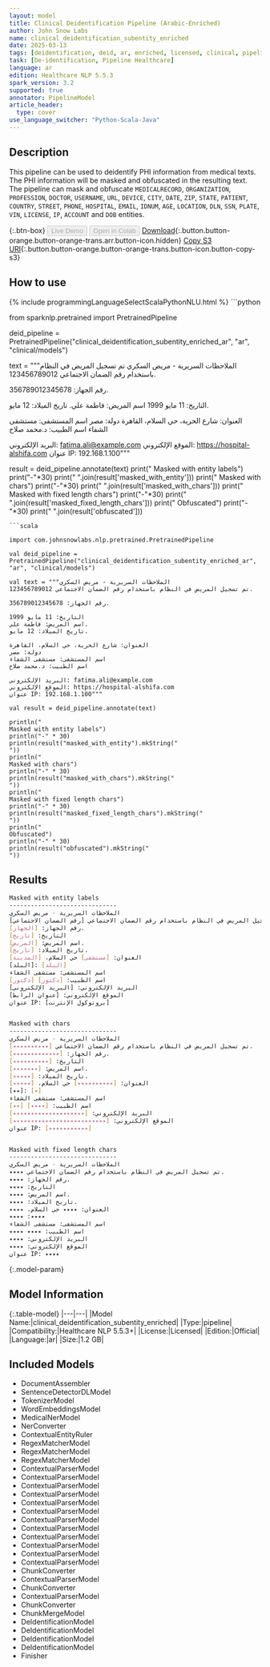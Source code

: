 ```yaml
---
layout: model
title: Clinical Deidentification Pipeline (Arabic-Enriched)
author: John Snow Labs
name: clinical_deidentification_subentity_enriched
date: 2025-03-13
tags: [deidentification, deid, ar, enriched, licensed, clinical, pipeline, subentity]
task: [De-identification, Pipeline Healthcare]
language: ar
edition: Healthcare NLP 5.5.3
spark_version: 3.2
supported: true
annotator: PipelineModel
article_header:
  type: cover
use_language_switcher: "Python-Scala-Java"
---
```


## Description

This pipeline can be used to deidentify PHI information from medical texts. The PHI information will be masked and obfuscated in the resulting text.
The pipeline can mask and obfuscate `MEDICALRECORD`, `ORGANIZATION`, `PROFESSION`, `DOCTOR`, `USERNAME`, `URL`, `DEVICE`, `CITY`, `DATE`,
`ZIP`, `STATE`, `PATIENT`, `COUNTRY`, `STREET`, `PHONE`, `HOSPITAL`, `EMAIL`, `IDNUM`, `AGE`, `LOCATION`, `DLN`, `SSN`, `PLATE`, `VIN`, `LICENSE`, `IP`, `ACCOUNT` and `DOB`  entities.

{:.btn-box}
<button class="button button-orange" disabled>Live Demo</button>
<button class="button button-orange" disabled>Open in Colab</button>
[Download](https://s3.amazonaws.com/auxdata.johnsnowlabs.com/clinical/models/clinical_deidentification_subentity_enriched_ar_5.5.3_3.2_1741884403147.zip){:.button.button-orange.button-orange-trans.arr.button-icon.hidden}
[Copy S3 URI](s3://auxdata.johnsnowlabs.com/clinical/models/clinical_deidentification_subentity_enriched_ar_5.5.3_3.2_1741884403147.zip){:.button.button-orange.button-orange-trans.button-icon.button-copy-s3}

## How to use



<div class="tabs-box" markdown="1">
{% include programmingLanguageSelectScalaPythonNLU.html %}
```python

from sparknlp.pretrained import PretrainedPipeline

deid_pipeline = PretrainedPipeline("clinical_deidentification_subentity_enriched_ar", "ar", "clinical/models")

text = """الملاحظات السريرية - مريض السكري
تم تسجيل المريض في النظام باستخدام رقم الضمان الاجتماعي 123456789012.

رقم الجهاز: 356789012345678.

التاريخ: 11 مايو 1999
اسم المريض: فاطمة علي.
تاريخ الميلاد: 12 مايو.

العنوان: شارع الحرية، حي السلام، القاهرة
دولة: مصر
اسم المستشفى: مستشفى الشفاء
اسم الطبيب: د.محمد صلاح

البريد الإلكتروني: fatima.ali@example.com
الموقع الإلكتروني: https://hospital-alshifa.com
عنوان IP: 192.168.1.100"""

result = deid_pipeline.annotate(text)
print("
Masked with entity labels")
print("-"*30)
print("
".join(result['masked_with_entity']))
print("
Masked with chars")
print("-"*30)
print("
".join(result['masked_with_chars']))
print("
Masked with fixed length chars")
print("-"*30)
print("
".join(result['masked_fixed_length_chars']))
print("
Obfuscated")
print("-"*30)
print("
".join(result['obfuscated']))


```
```scala

import com.johnsnowlabs.nlp.pretrained.PretrainedPipeline

val deid_pipeline = PretrainedPipeline("clinical_deidentification_subentity_enriched_ar", "ar", "clinical/models")

val text = """الملاحظات السريرية - مريض السكري
تم تسجيل المريض في النظام باستخدام رقم الضمان الاجتماعي 123456789012.

رقم الجهاز: 356789012345678.

التاريخ: 11 مايو 1999
اسم المريض: فاطمة علي.
تاريخ الميلاد: 12 مايو.

العنوان: شارع الحرية، حي السلام، القاهرة
دولة: مصر
اسم المستشفى: مستشفى الشفاء
اسم الطبيب: د.محمد صلاح

البريد الإلكتروني: fatima.ali@example.com
الموقع الإلكتروني: https://hospital-alshifa.com
عنوان IP: 192.168.1.100"""

val result = deid_pipeline.annotate(text)

println("
Masked with entity labels")
println("-" * 30)
println(result("masked_with_entity").mkString("
"))
println("
Masked with chars")
println("-" * 30)
println(result("masked_with_chars").mkString("
"))
println("
Masked with fixed length chars")
println("-" * 30)
println(result("masked_fixed_length_chars").mkString("
"))
println("
Obfuscated")
println("-" * 30)
println(result("obfuscated").mkString("
"))

```
</div>

## Results

```bash
Masked with entity labels
------------------------------
الملاحظات السريرية - مريض السكري
تم تسجيل المريض في النظام باستخدام رقم الضمان الاجتماعي [رقم الضمان الاجتماعي].
رقم الجهاز: [الجهاز].
التاريخ: [تاريخ]
اسم المريض: [المريض].
تاريخ الميلاد: [تاريخ].
العنوان: [مستشفى] حي السلام، [المدينة]
[البلد]: [البلد]
اسم المستشفى: مستشفى الشفاء
اسم الطبيب: [دكتور] [دكتور]
البريد الإلكتروني: [البريد الإلكتروني]
الموقع الإلكتروني: [عنوان الرابط]
عنوان IP: [بروتوكول الإنترنت]


Masked with chars
------------------------------
الملاحظات السريرية - مريض السكري
تم تسجيل المريض في النظام باستخدام رقم الضمان الاجتماعي [٭٭٭٭٭٭٭٭٭٭].
رقم الجهاز: [٭٭٭٭٭٭٭٭٭٭٭٭٭].
التاريخ: [٭٭٭٭٭٭٭٭٭٭]
اسم المريض: [٭٭٭٭٭٭٭].
تاريخ الميلاد: [٭٭٭٭٭].
العنوان: [٭٭٭٭٭٭٭٭٭٭] حي السلام، [٭٭٭٭٭]
[٭٭]: [٭]
اسم المستشفى: مستشفى الشفاء
اسم الطبيب: [٭٭٭٭] [٭٭]
البريد الإلكتروني: [٭٭٭٭٭٭٭٭٭٭٭٭٭٭٭٭٭٭٭٭]
الموقع الإلكتروني: [٭٭٭٭٭٭٭٭٭٭٭٭٭٭٭٭٭٭٭٭٭٭٭٭٭٭]
عنوان IP: [٭٭٭٭٭٭٭٭٭٭٭]


Masked with fixed length chars
------------------------------
الملاحظات السريرية - مريض السكري
تم تسجيل المريض في النظام باستخدام رقم الضمان الاجتماعي ٭٭٭٭.
رقم الجهاز: ٭٭٭٭.
التاريخ: ٭٭٭٭
اسم المريض: ٭٭٭٭.
تاريخ الميلاد: ٭٭٭٭.
العنوان: ٭٭٭٭ حي السلام، ٭٭٭٭
٭٭٭٭: ٭٭٭٭
اسم المستشفى: مستشفى الشفاء
اسم الطبيب: ٭٭٭٭ ٭٭٭٭
البريد الإلكتروني: ٭٭٭٭
الموقع الإلكتروني: ٭٭٭٭
عنوان IP: ٭٭٭٭

```

{:.model-param}
## Model Information

{:.table-model}
|---|---|
|Model Name:|clinical_deidentification_subentity_enriched|
|Type:|pipeline|
|Compatibility:|Healthcare NLP 5.5.3+|
|License:|Licensed|
|Edition:|Official|
|Language:|ar|
|Size:|1.2 GB|

## Included Models

- DocumentAssembler
- SentenceDetectorDLModel
- TokenizerModel
- WordEmbeddingsModel
- MedicalNerModel
- NerConverter
- ContextualEntityRuler
- RegexMatcherModel
- RegexMatcherModel
- RegexMatcherModel
- ContextualParserModel
- ContextualParserModel
- ContextualParserModel
- ContextualParserModel
- ContextualParserModel
- ContextualParserModel
- ContextualParserModel
- ContextualParserModel
- ContextualParserModel
- ContextualParserModel
- ContextualParserModel
- ContextualParserModel
- ChunkConverter
- ContextualParserModel
- ChunkConverter
- ContextualParserModel
- ChunkConverter
- ChunkMergeModel
- DeIdentificationModel
- DeIdentificationModel
- DeIdentificationModel
- DeIdentificationModel
- Finisher